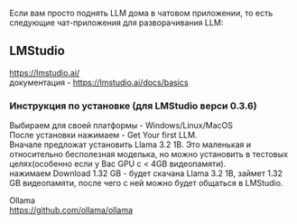 Если вам просто поднять LLM дома в чатовом приложении, то есть следующие чат-приложения для разворачивания LLM:

## LMStudio  
https://lmstudio.ai/  
документация - https://lmstudio.ai/docs/basics

### Инструкция по установке (для LMStudio верси 0.3.6)
Выбираем для своей платформы - Windows/Linux/MacOS  
После установки нажимаем - Get Your first LLM.  
Вначале предложат установить Llama 3.2 1B. Это маленькая и относительно бесполезная моделька, но можно установить в тестовых целях(особенно если у Вас GPU с < 4GB видеопамяти).    
нажимаем Download 1.32 GB - будет скачана Llama 3.2 1B, займет 1.32 GB видеопамяти, после чего с ней можно будет общаться в LMStudio. 

Ollama  
https://github.com/ollama/ollama
